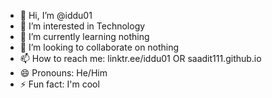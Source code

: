 - 👋 Hi, I’m @iddu01
- 👀 I’m interested in Technology    
- 🌱 I’m currently learning nothing
- 💞️ I’m looking to collaborate on nothing
- 📫 How to reach me: linktr.ee/iddu01 OR saadit111.github.io
- 😄 Pronouns: He/Him
- ⚡ Fun fact: I'm cool

<!---
saadit111/saadit111 is a ✨ special ✨ repository because its `README.md` (this file) appears on your GitHub profile.
You can click the Preview link to take a look at your changes.
--->
